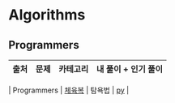 # Algorithms

## Programmers
| 출처 | 문제 | 카테고리 | 내 풀이 + 인기 풀이 |  
| ------------- | ------------- | ------------- | ------------- |

| Programmers | [체육복](https://programmers.co.kr/learn/courses/30/lessons/42862) | 탐욕법 | [py](Programmers/Gymcloth_Greedy.py) |
